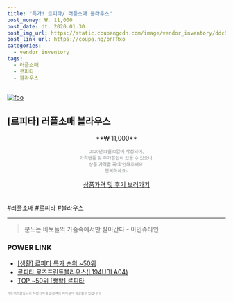 ```yaml
--- 
title: "특가! 르피타/ 러플소매 블라우스" 
post_money: ₩. 11,000 
post_date: dt. 2020.01.30 
post_img_url: https://static.coupangcdn.com/image/vendor_inventory/ddc5/b0b5d55b3ad2ddb727e4789e499a841fb753d8931785d3dcbb20c5ce2ba8.jpg 
post_link_url: https://coupa.ng/bnFRxo 
categories: 
  - vendor_inventory 
tags: 
  - 러플소매 
  - 르피타 
  - 블라우스 
--- 
```

[![foo](https://static.coupangcdn.com/image/vendor_inventory/ddc5/b0b5d55b3ad2ddb727e4789e499a841fb753d8931785d3dcbb20c5ce2ba8.jpg)](https://coupa.ng/bnFRxo) 

## [르피타] 러플소매 블라우스 
<p style="text-align: center;">**₩ 11,000**</p> 
<p style="text-align: center;"><span style="color: #898c8f; font-family: Georgia,Times,serif; font-size: 0.75em;">2020년01월30일에 작성되어, <br>가격변동 및 추가할인이 있을 수 있으니,<br> 상품 가격을 꼭!확인해주세요.<br>행복하세요~</span> 
</p>	 
<div markdown="0" style="text-align: center;"><a href="https://coupa.ng/bnFRxo" class="btn btn--success">상품가격 및 후기 보러가기</a></div> 
<br><br> 
  #러플소매 #르피타 #블라우스 
<hr> 

> 분노는 바보들의 가슴속에서만 살아간다 - 아인슈타인 


### POWER LINK

* <a href="https://blog.naver.com/sakai111/221789756852" target="_blank"> [생활] 르피타 특가 순위 ~50위</a>
* <a href="https://blog.naver.com/fasyy4321/221790402679" target="_blank">르피타 로즈프린트블라우스(L194UBLA04)</a>
* <a href="https://blog.naver.com/an0733/221789756872" target="_blank"> TOP ~50위 [생활] 르피타</a>

<span style="color: #898c8f; font-family: Georgia,Times,serif; font-size: 0.55em;">파트너스활동으로 작성자에게 일정액의 커미션이 제공될수 있습니다.</span> 
